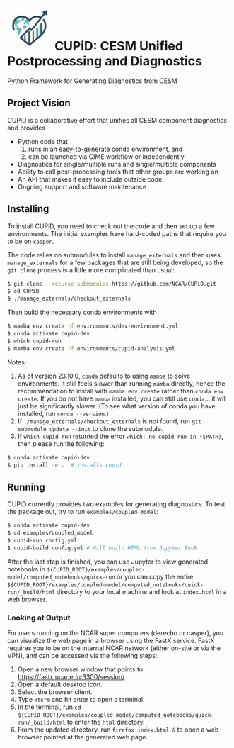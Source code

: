 # <img src="images/logo.png" alt="CUPiD Logo" width=100 /> CUPiD: CESM Unified Postprocessing and Diagnostics

Python Framework for Generating Diagnostics from CESM

## Project Vision

CUPiD is a collaborative effort that unifies all CESM component diagnostics and provides

- Python code that
  1. runs in an easy-to-generate conda environment, and
  1. can be launched via CIME workflow or independently
- Diagnostics for single/multiple runs and single/multiple components
- Ability to call post-processing tools that other groups are working on
- An API that makes it easy to include outside code
- Ongoing support and software maintenance

## Installing

To install CUPiD, you need to check out the code and then set up a few environments.
The initial examples have hard-coded paths that require you to be on `casper`.

The code relies on submodules to install `manage_externals` and then uses `manage_externals` for a few packages that are still being developed,
so the `git clone` process is a little more complicated than usual:

``` bash
$ git clone --recurse-submodules https://github.com/NCAR/CUPiD.git
$ cd CUPiD
$ ./manage_externals/checkout_externals
```

Then build the necessary conda environments with

``` bash
$ mamba env create -f environments/dev-environment.yml
$ conda activate cupid-dev
$ which cupid-run
$ mamba env create -f environments/cupid-analysis.yml
```

Notes:

1. As of version 23.10.0, `conda` defaults to using `mamba` to solve environments.
It still feels slower than running `mamba` directly, hence the recommendation to install with `mamba env create` rather than `conda env create`.
If you do not have `mamba` installed, you can still use `conda`... it will just be significantly slower.
(To see what version of conda you have installed, run `conda --version`.)
1. If `./manage_externals/checkout_externals` is not found, run `git submodule update --init` to clone the submodule.
1. If `which cupid-run` returned the error `which: no cupid-run in ($PATH)`, then please run the following:

``` bash
$ conda activate cupid-dev
$ pip install -e .  # installs cupid
```

## Running

CUPiD currently provides two examples for generating diagnostics.
To test the package out, try to run `examples/coupled-model`:

``` bash
$ conda activate cupid-dev
$ cd examples/coupled_model
$ cupid-run config.yml
$ cupid-build config.yml # Will build HTML from Jupyter Book
```

After the last step is finished, you can use Jupyter to view generated notebooks in `${CUPID_ROOT}/examples/coupled-model/computed_notebooks/quick-run`
or you can copy the entire `${CUPID_ROOT}/examples/coupled-model/computed_notebooks/quick-run/_build/html`
directory to your local machine and look at `index.html` in a web browser.

### Looking at Output

For users running on the NCAR super computers (derecho or casper), you can visualize the web page in a browser using the FastX service. FastX requires you to be on the internal NCAR network (either on-site or via the VPN), and can be accessed via the following steps:

1. Open a new browser window that points to https://fastx.ucar.edu:3300/session/
1. Open a default desktop icon.
1. Select the browser client.
1. Type `xterm` and hit enter to open a terminal.
1. In the terminal, run `cd ${CUPID_ROOT}/examples/coupled_model/computed_notebooks/quick-run/_build/html` to enter the `html` directory.
1. From the updated directory, run `firefox index.html &` to open a web browser pointed at the generated web page.
